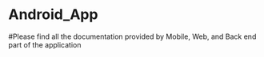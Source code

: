 # Android_App
#Please find all the documentation provided by Mobile, Web, and Back end part of the application
